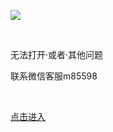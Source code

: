 <!DOCTYPE html PUBLIC "-//W3C//DTD XHTML 1.0 Transitional//EN" "http://www.w3.org/TR/xhtml1/DTD/xhtml1-transitional.dtd">
<html xmlns="http://www.w3.org/1999/xhtml">
<head>
<meta http-equiv="Content-Type" content="text/html; charset=gb2312" />

</head>

<body>
<p><a href="https://www.baidu.com" target="_blank"><img src="https://i.ibb.co/mzWVgMx/222.png" border="0" longdesc="http://www.m3332.com" /></a></p>
<p>&nbsp;</p>
<p>无法打开·或者·其他问题</p>
<p>联系微信客服m85598</p>
<p>&nbsp;</p>
<p><a href="http://www.baidu.com" target="_blank">点击进入</a></p>
<p>&nbsp;</p>
<p>&nbsp;</p>
<p>&nbsp;</p>
</body>
</html>
